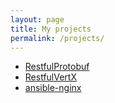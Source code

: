 ```yaml
---
layout: page
title: My projects
permalink: /projects/
---
```


* [RestfulProtobuf](http://sam6-de.github.io/RestfulProtobuf/)
* [RestfulVertX](http://sam6-de.github.io/RestfulVertX/)
* [ansible-nginx](http://sam6-de.github.io/ansible-nginx/)